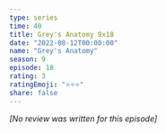 ```yaml
---
type: series
time: 40
title: Grey's Anatomy 9x18
date: "2022-08-12T00:00:00"
name: "Grey's Anatomy"
season: 9
episode: 18
rating: 3
ratingEmoji: "⭐️⭐️⭐️"
share: false
---
```


_[No review was written for this episode]_
